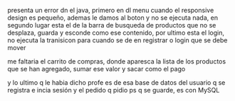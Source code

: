 presenta un error dn el java, primero en dl menu cuando el responsive design es pequeño, ademas
le damos al boton y no se ejecuta nada, en segundo lugar esta el de la barra de busqueda de productos 
que no se desplaza, guarda y esconde como ese contenido, por ultimo esta el login, no ejecuta la  tranisicon 
para cuando se de en registrar o login que se debe mover

me faltaria el carrito de compras, donde aparesca la lista de los productos que se han agregado, sumar ese valor y sacar como el pago

y lo ultimo q le habia dicho profe es de esa base de datos del usuario q se registra e incia sesión y el pedido q pidio ps q se guarde, es con MySQL 
